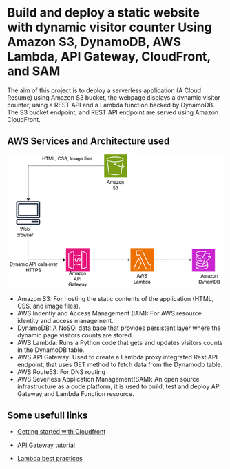# Build and deploy a static website with dynamic visitor counter Using Amazon S3, DynamoDB, AWS Lambda, API Gateway, CloudFront, and SAM 

The aim of this project is to deploy a serverless application (A Cloud Resume) using Amazon S3 bucket, the webpage displays a dynamic visitor counter, using a REST API and a Lambda function backed by DynamoDB. The S3 bucket endpoint, and REST API endpoint are served using Amazon CloudFront.

## AWS Services and Architecture used
![](architecture.png)
- Amazon S3: For hosting the static contents of the application (HTML, CSS, and image files).
- AWS Indentiy and Access Management (IAM): For AWS resource identity and access management.
- DynamoDB: A NoSQl data base that provides persistent layer where the dynamic page visitors counts are stored.
- AWS Lambda: Runs a Python code that gets and updates visitors counts in the DynamoDB table.
- AWS API Gateway: Used to create a Lambda proxy integrated Rest API endpoint, that uses GET method to fetch data from the Dynamodb table.
- AWS Route53: For DNS routing
- AWS Severless Application Management(SAM): An open source infrastructure as a code platform, it is used to build, test and deploy API Gateway and Lambda Function resource.

## Some usefull links

- [Getting started with Cloudfront](https://docs.aws.amazon.com/Route53/latest/DeveloperGuide/getting-started-cloudfront-overview.html#getting-started-cloudfront-request-certificate)

- [API Gateway tutorial](https://docs.aws.amazon.com/lambda/latest/dg/services-apigateway-tutorial.html#services-apigateway-tutorial-role)

- [Lambda best practices](https://docs.aws.amazon.com/lambda/latest/dg/best-practices.html)

